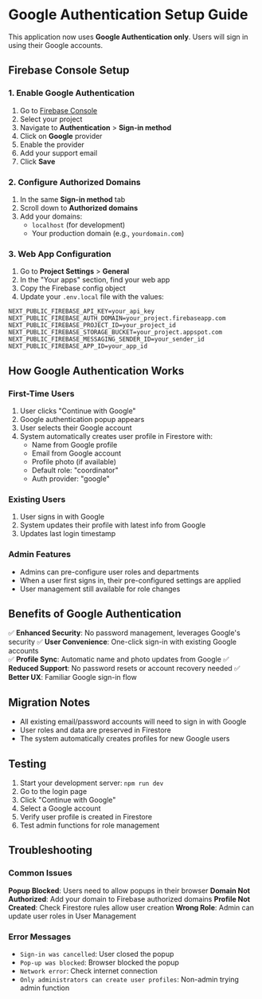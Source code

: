 # Google Authentication Setup Guide

This application now uses **Google Authentication only**. Users will sign in using their Google accounts.

## Firebase Console Setup

### 1. Enable Google Authentication

1. Go to [Firebase Console](https://console.firebase.google.com/)
2. Select your project
3. Navigate to **Authentication** > **Sign-in method**
4. Click on **Google** provider
5. Enable the provider
6. Add your support email
7. Click **Save**

### 2. Configure Authorized Domains

1. In the same **Sign-in method** tab
2. Scroll down to **Authorized domains**
3. Add your domains:
   - `localhost` (for development)
   - Your production domain (e.g., `yourdomain.com`)

### 3. Web App Configuration

1. Go to **Project Settings** > **General**
2. In the "Your apps" section, find your web app
3. Copy the Firebase config object
4. Update your `.env.local` file with the values:

```env
NEXT_PUBLIC_FIREBASE_API_KEY=your_api_key
NEXT_PUBLIC_FIREBASE_AUTH_DOMAIN=your_project.firebaseapp.com
NEXT_PUBLIC_FIREBASE_PROJECT_ID=your_project_id
NEXT_PUBLIC_FIREBASE_STORAGE_BUCKET=your_project.appspot.com
NEXT_PUBLIC_FIREBASE_MESSAGING_SENDER_ID=your_sender_id
NEXT_PUBLIC_FIREBASE_APP_ID=your_app_id
```

## How Google Authentication Works

### First-Time Users
1. User clicks "Continue with Google"
2. Google authentication popup appears
3. User selects their Google account
4. System automatically creates user profile in Firestore with:
   - Name from Google profile
   - Email from Google account
   - Profile photo (if available)
   - Default role: "coordinator"
   - Auth provider: "google"

### Existing Users
1. User signs in with Google
2. System updates their profile with latest info from Google
3. Updates last login timestamp

### Admin Features
- Admins can pre-configure user roles and departments
- When a user first signs in, their pre-configured settings are applied
- User management still available for role changes

## Benefits of Google Authentication

✅ **Enhanced Security**: No password management, leverages Google's security
✅ **User Convenience**: One-click sign-in with existing Google accounts  
✅ **Profile Sync**: Automatic name and photo updates from Google
✅ **Reduced Support**: No password resets or account recovery needed
✅ **Better UX**: Familiar Google sign-in flow

## Migration Notes

- All existing email/password accounts will need to sign in with Google
- User roles and data are preserved in Firestore
- The system automatically creates profiles for new Google users

## Testing

1. Start your development server: `npm run dev`
2. Go to the login page
3. Click "Continue with Google"
4. Select a Google account
5. Verify user profile is created in Firestore
6. Test admin functions for role management

## Troubleshooting

### Common Issues

**Popup Blocked**: Users need to allow popups in their browser
**Domain Not Authorized**: Add your domain to Firebase authorized domains
**Profile Not Created**: Check Firestore rules allow user creation
**Wrong Role**: Admin can update user roles in User Management

### Error Messages

- `Sign-in was cancelled`: User closed the popup
- `Pop-up was blocked`: Browser blocked the popup  
- `Network error`: Check internet connection
- `Only administrators can create user profiles`: Non-admin trying admin function
